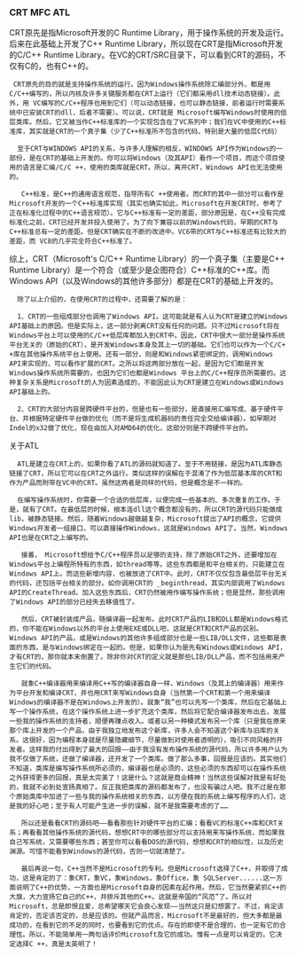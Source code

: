 ### CRT MFC ATL

CRT原先是指Microsoft开发的C Runtime Library，用于操作系统的开发及运行。后来在此基础上开发了C++ Runtime Library，所以现在CRT是指Microsoft开发的C/C++ Runtime Library。在VC的CRT/SRC目录下，可以看到CRT的源码，不仅有C的，也有C++的。

     CRT原先的目的就是支持操作系统的运行。因为Windows操作系统除汇编部分外，都是用C/C++编写的，所以内核及许多关键服务都在CRT上运行（它们都采用dll技术动态链接）。此外，用 VC编写的C/C++程序也用到它们（可以动态链接，也可以静态链接，前者运行时需要系统中已安装CRT的dll，后者不需要）。可以说，CRT就是 Microsoft编写Windows时使用的低层类库。然后，它又被当作C++标准库的一个实现包含在了VC系列中；我们在VC中使用的C++标准库，其实就是CRT的一个真子集（少了C++标准所不包含的代码，特别是大量的低层C代码）

      至于CRT与WINDOWS API的关系，与许多人理解的相反，WINDOWS API作为Windows的一部份，是在CRT的基础上开发的。你可以将Windows（及其API）看作一个项目，而这个项目使用的语言是汇编/C/C ++，使用的类库就是CRT。所以，离开CRT，Windows API也无法使用的。

       C++标准，是C++的通用语言规范，指导所有C ++使用者。而CRT的其中一部分可以看作是Microsoft开发的一个C++标准库实现（其实也确实如此，Microsoft在开发CRT时，参考了正在标准化过程中的C++语言规范）。它与C++标准有一定的差距，部分原因是，在C++没有完成标准化之前，CRT已经开发并投入使用了。为了向下兼容以前的Windows代码，早期的CRT与C++标准总有一定的差距。但是CRT确实在不断的改进中。VC6带的CRT与C++标准还有比较大的差距，而 VC8的几乎完全符合C++标准了。
综上，CRT（Microsoft's C/C++ Runtime Library）的一个真子集（主要是C++ Runtime Library）是一个符合（或至少是企图符合）C++标准的C++库。而Windows API（以及Windows的其他许多部分）都是在CRT的基础上开发的。
   
      除了以上介绍的，在使用CRT的过程中，还需要了解的是：
     
      1、CRT的一些组成部分也调用了Windows API。这可能就是有人认为CRT是建立的Windows API基础上的原因。但是实际上，这一部分剥离CRT没有任何的问题。只不过Microsoft将在Windows平台上可以使用的C/C++低层库都加入到CRT中。因此，CRT中很大一部分是操作系统平台无关的（原始的CRT），是开发Windows本身及其上一切的基础。它们也可以作为一个C/C+ +库在其他操作系统平台上使用。还有一部分，则是和Windows紧密绑定的，调用Windows API来实现的，可以看作扩展的CRT。之所以将这两部分放在一起，是因为它们都是开发Windows操作系统所需要的，也因为它们也都是Windows 平台上的C/C++程序员所需要的。这种复杂关系是Microsoft的人为因素造成的，不能因此认为CRT是建立在Windows或Windows API基础上的。
     
      2、CRT的大部分内容是跨硬件平台的，但是也有一些部分，是直接用汇编写成、基于硬件平台、并根据特定硬件平台做的优化（而不是将生成机器码的责任完全交给编译器）。如早期对Indel的x32做了优化，现在由加入对AMD64的优化，这部分则是不跨硬件平台的。
关于ATL
     
      ATL是建立在CRT上的，如果你看了ATL的源码就知道了。至于不用链接，是因为ATL库静态链接了CRT，所以它可以在CRT之外运行。类似这样的误解在于混淆了作为低层基本库的CRT和作为产品而附带在VC中的CRT。虽然这两者是同样的代码，但是概念是不一样的。
     
      在编写操作系统时，你需要一个合适的低层库，以便完成一些基本的、多次重复的工作。于是，就有了CRT。在最低层的时候，根本连dll这个概念都没有的，所以CRT的源代码只能做成lib，被静态链接。然后，随着Windows越做越复杂，Microsoft提出了API的概念，它提供Windows开发者一组接口，可以直接操作Windows，这就是Windows API了。当然，Windows API也是在CRT之上编写的。

       接着， Microsoft想给予C/C++程序员以足够的支持，除了原始CRT之外，还要增加在Windows平台上编程所特有的东西，如thread等等。这些东西都是和平台相关的，只能建立在Windows API上。而这些新增内容，也被放进了CRT中。此时，CRT不仅仅包含最低层平台无关的代码，还包括平台相关的部分。如你调用CRT的 _beginthread，其实内部调用了Windows API的CreateThread。加入这些东西后，CRT仍然被用作编写操作系统；但是显然，那些调用了Windows API的部分已经失去移值性了。

       然后，CRT被封装成产品，随编译器一起发布。此时CRT产品的LIB和DLL都是Windows格式的，你不能在Windows以外的平台上使用EXE或DLL吧，这就是CRT和CRT产品的区别。Windows API的产品，或是Windows的其他许多组成部分也是一些LIB/DLL文件，这些都是表面的东西，是与Windows绑定在一起的。但是，如果你认为是先有Windows或Windows API，才有CRT的，那你就本末倒置了。除非你对CRT的定义就是那些LIB/DLL产品，而不包括用来产生它们的代码。
     
       就象C++编译器用来编译用C++写的编译器自身一样，Windows（及其上的编译器）用来作为平台开发和编译CRT，并也用CRT来写Windows自身（当然第一个CRT和第一个用来编译Windows的编译器不是在Windows上开发的）。就象“我”也可以先写一个类库，然后在它基础上写一个操作系统，在这个操作系统上进一步扩充这个类库，然后将它配合编译器发布出去，发展一些我的操作系统的支持者，顺便再赚点收入。或者以另一种模式发布另一个库（只是我在原来那个库上开发的一个产品，由于我独立地发布这个新库，许多人会不知道这个新库与旧库的关系。这很好，因为编程本身就是尽量隐藏细节，尽量做到对使用者透明的），吸引不同风格的开发者。这样我的付出得到了最大的回报——由于我没有发布操作系统的源代码，所以许多用户认为我不仅做了系统，还做了编译器，还开发了一个类库。做了那么多事，回报是应该的。其实他们不知道，类库是编写操作系统所必须的，编译器也是必须的，这些必须的东西却可以在操作系统之外获得更多的回报，真是太完美了！这是什么？这就是商业精神！当然这些误解对我是有好处的，我就不必到处宣扬真相了。反正我把类库的源码都发布了，也没有骗过人吧。我不过是在那个原始类库中加进了一些与我的操作系统相关的东西，以方便在我的系统上编写程序的人们，这是我的好心吧；至于有人可能产生进一步的误解，就不是我需要考虑的了……

       所以还是看看CRT的源码吧——看看那些针对硬件平台的汇编；看看VC的标准C++库和CRT关系；再看看其他操作系统的源代码，想想CRT中的哪些部分可以支持用来写操作系统，而如果我自己写系统，又需要哪些东西；甚至你可以看看DOS的源代码，想想和CRT的相似性，以及历史渊源。可惜不能看到Windows的源代码，否则一切就清楚了。

       最后再说一句，C++当然不是Microsoft的专利。但是Microsoft选择了C++，并取得了成功，这是肯定的了：象CRT，象VC，象Windows，象Office，象 SQLServer......这一方面说明了C++的优势，一方面也是Microsoft自身的因素在起作用。然后，它当然要紧抓C++的大旗，大力宣扬它自己的C++，并排斥其他的C++。这就是帝国的“风范”了。所以对Microsoft，总是即恨且爱，总希望哪天它会良心发现——当然这只是幻想罢了。不过，肯定该肯定的，否定该否定的，总是应该的。但就产品而言，Microsoft不是最好的，但大多都是最成功的，在看到它的不足的同时，也要看到它的优点。存在的即使不是合理的，也一定有它的合理性。所以，不能简单用一两句话评价Microsoft及它的成功。惟有一点是可以肯定的，它决定选择C ++，真是太英明了！

